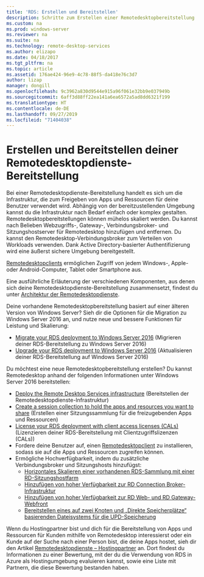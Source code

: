 ```yaml
---
title: 'RDS: Erstellen und Bereitstellen'
description: Schritte zum Erstellen einer Remotedesktopbereitstellung
ms.custom: na
ms.prod: windows-server
ms.reviewer: na
ms.suite: na
ms.technology: remote-desktop-services
ms.author: elizapo
ms.date: 04/18/2017
ms.tgt_pltfrm: na
ms.topic: article
ms.assetid: 176ae424-96e9-4c78-88f5-da418e76c3d7
author: lizap
manager: dongill
ms.openlocfilehash: 9c3962a830d9544e915a96f061e32bb9e037949b
ms.sourcegitcommit: 6aff3d88ff22ea141a6ea6572a5ad8dd6321f199
ms.translationtype: HT
ms.contentlocale: de-DE
ms.lasthandoff: 09/27/2019
ms.locfileid: "71404038"
---
```

# <a name="build-and-deploy-your-remote-desktop-services-deployment"></a>Erstellen und Bereitstellen deiner Remotedesktopdienste-Bereitstellung

Bei einer Remotedesktopdienste-Bereitstellung handelt es sich um die Infrastruktur, die zum Freigeben von Apps und Ressourcen für deine Benutzer verwendet wird. Abhängig von der bereitzustellenden Umgebung kannst du die Infrastruktur nach Bedarf einfach oder komplex gestalten. Remotedesktopbereitstellungen können mühelos skaliert werden. Du kannst nach Belieben Webzugriffs-, Gateway-, Verbindungsbroker- und Sitzungshostserver für Remotedesktop hinzufügen und entfernen. Du kannst den Remotedesktop-Verbindungsbroker zum Verteilen von Workloads verwenden. Dank Active Directory-basierter Authentifizierung wird eine äußerst sichere Umgebung bereitgestellt. 

[Remotedesktopclients](clients/remote-desktop-clients.md) ermöglichen Zugriff von jedem Windows-, Apple- oder Android-Computer, Tablet oder Smartphone aus.

Eine ausführliche Erläuterung der verschiedenen Komponenten, aus denen sich deine Remotedesktopdienste-Bereitstellung zusammensetzt, findest du unter [Architektur der Remotedesktopdienste](desktop-hosting-logical-architecture.md).

Deine vorhandene Remotedesktopbereitstellung basiert auf einer älteren Version von Windows Server? Sieh dir die Optionen für die Migration zu Windows Server 2016 an, und nutze neue und bessere Funktionen für Leistung und Skalierung:

- [Migrate your RDS deployment to Windows Server 2016](migrate-rds-role-services.md) (Migrieren deiner RDS-Bereitstellung zu Windows Server 2016)
- [Upgrade your RDS deployment to Windows Server 2016](upgrade-to-rds-2016.md) (Aktualisieren deiner RDS-Bereitstellung auf Windows Server 2016)

Du möchtest eine neue Remotedesktopbereitstellung erstellen? Du kannst Remotedesktop anhand der folgenden Informationen unter Windows Server 2016 bereitstellen:

- [Deploy the Remote Desktop Services infrastructure](rds-deploy-infrastructure.md) (Bereitstellen der Remotedesktopdienste-Infrastruktur)
- [Create a session collection to hold the apps and resources you want to share](rds-create-collection.md) (Erstellen einer Sitzungssammlung für die freizugebenden Apps und Ressourcen)
- [License your RDS deployment with client access licenses (CALs)](rds-client-access-license.md) (Lizenzieren deiner RDS-Bereitstellung mit Clientzugriffslizenzen (CALs))
- Fordere deine Benutzer auf, einen [Remotedesktopclient](clients/remote-desktop-clients.md) zu installieren, sodass sie auf die Apps und Ressourcen zugreifen können. 
- Ermögliche Hochverfügbarkeit, indem du zusätzliche Verbindungsbroker und Sitzungshosts hinzufügst:
   - [Horizontales Skalieren einer vorhandenen RDS-Sammlung mit einer RD-Sitzungshostfarm](rds-scale-rdsh-farm.md)
   - [Hinzufügen von hoher Verfügbarkeit zur RD Connection Broker-Infrastruktur](rds-connection-broker-cluster.md)
   - [Hinzufügen von hoher Verfügbarkeit zur RD Web- und RD Gateway-Webfront](rds-rdweb-gateway-ha.md)
   - [Bereitstellen eines auf zwei Knoten und „Direkte Speicherplätze“ basierenden Dateisystems für die UPD-Speicherung](rds-storage-spaces-direct-deployment.md)


Wenn du Hostingpartner bist und dich für die Bereitstellung von Apps und Ressourcen für Kunden mithilfe von Remotedesktop interessierst oder ein Kunde auf der Suche nach einer Person bist, die deine Apps hostet, sieh dir den Artikel [Remotedesktopdienste – Hostingpartner](rds-hosting-partners.md) an. Dort findest du Informationen zu einer Bewertung, mit der du die Verwendung von RDS in Azure als Hostingumgebung evaluieren kannst, sowie eine Liste mit Partnern, die diese Bewertung bestanden haben.
